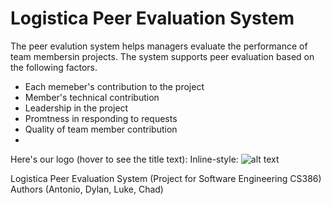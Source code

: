 # Logistica Peer Evaluation System

The peer evalution system helps managers evaluate the performance of team membersin projects. The system supports peer evaluation based on the following factors.

* Each memeber's contribution to the project
* Member's technical contribution
* Leadership in the project
* Promtness in responding to requests
* Quality of team member contribution
* 


Here's our logo (hover to see the title text):
Inline-style: 
![alt text](https://github.com/AnthonyRivers/cs386project/images/Logo.png "Logistica logo")


Logistica Peer Evaluation System (Project for Software Engineering CS386)
Authors (Antonio, Dylan, Luke, Chad)
